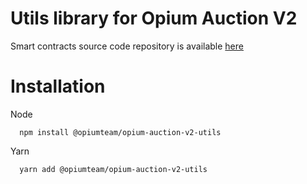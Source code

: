 # Utils library for Opium Auction V2

Smart contracts source code repository is available [here](https://github.com/OpiumProtocol/opium-auction-v2)

# Installation

Node
```
  npm install @opiumteam/opium-auction-v2-utils
```

Yarn
```
  yarn add @opiumteam/opium-auction-v2-utils
```
